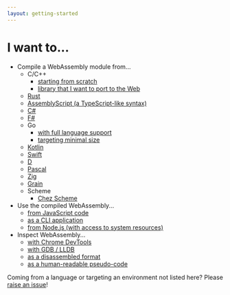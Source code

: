 ```yaml
---
layout: getting-started
---
```


# I want to...

- Compile a WebAssembly module from...
  - C/C++
    - [starting from scratch](https://developer.mozilla.org/en-US/docs/WebAssembly/C_to_wasm)
    - [library that I want to port to the Web](https://developer.mozilla.org/en-US/docs/WebAssembly/existing_C_to_wasm)
  - [Rust](https://developer.mozilla.org/en-US/docs/WebAssembly/Rust_to_wasm)
  - [AssemblyScript (a TypeScript-like syntax)](https://assemblyscript.org/introduction.html)
  - [C#](https://docs.microsoft.com/en-us/aspnet/core/blazor/get-started?view=aspnetcore-3.1&tabs=visual-studio)
  - [F#](https://fsbolero.io/docs/)
  - Go
    - [with full language support](https://github.com/golang/go/wiki/WebAssembly#getting-started)
    - [targeting minimal size](https://tinygo.org/docs/guides/webassembly/)
  - [Kotlin](https://kotlinlang.org/docs/reference/native-overview.html)
  - [Swift](https://swiftwasm.org/)
  - [D](https://wiki.dlang.org/Generating_WebAssembly_with_LDC)
  - [Pascal](https://wiki.freepascal.org/WebAssembly/Compiler)
  - [Zig](https://ziglang.org/documentation/master/#WebAssembly)
  - [Grain](https://grain-lang.org/docs/)
  - Scheme
      - [Chez Scheme](https://github.com/racket/ChezScheme)
- Use the compiled WebAssembly...
  - [from JavaScript code](https://developer.mozilla.org/en-US/docs/WebAssembly/Loading_and_running)
  - [as a CLI application](https://github.com/bytecodealliance/wasmtime/blob/master/docs/WASI-tutorial.md)
  - [from Node.js (with access to system resources)](https://nodejs.org/api/wasi.html)
- Inspect WebAssembly...
  - [with Chrome DevTools](https://developers.google.com/web/updates/2020/12/webassembly)
  - [with GDB / LLDB](https://hacks.mozilla.org/2019/09/debugging-webassembly-outside-of-the-browser/)
  - [as a disassembled format](https://github.com/WebAssembly/wabt#running-wasm2wat)
  - [as a human-readable pseudo-code](https://v8.dev/blog/wasm-decompile)

Coming from a language or targeting an environment not listed here? Please [raise an issue](https://github.com/WebAssembly/website)!
